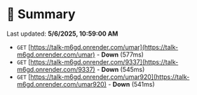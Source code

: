 # 📖 Summary
Last updated: **5/6/2025, 10:59:00 AM**

- `GET` [https://talk-m6gd.onrender.com/umar](https://talk-m6gd.onrender.com/umar) - **Down** (577ms)
- `GET` [https://talk-m6gd.onrender.com/9337](https://talk-m6gd.onrender.com/9337) - **Down** (545ms)
- `GET` [https://talk-m6gd.onrender.com/umar920](https://talk-m6gd.onrender.com/umar920) - **Down** (541ms)
